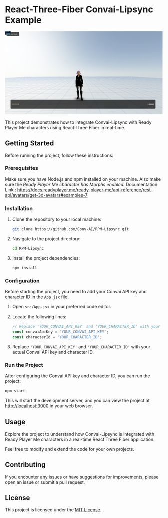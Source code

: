 # React-Three-Fiber Convai-Lipsync Example

![RPM Convai Lipsync](/public/RPM.png)

This project demonstrates how to integrate Convai-Lipsync with Ready Player Me characters using React Three Fiber in real-time.

## Getting Started

Before running the project, follow these instructions:

### Prerequisites

Make sure you have Node.js and npm installed on your machine. Also make sure the _Ready Player Me character has Morphs enabled._ Documentation Link : https://docs.readyplayer.me/ready-player-me/api-reference/rest-api/avatars/get-3d-avatars#examples-7

### Installation

1. Clone the repository to your local machine:

   ```bash
   git clone https://github.com/Conv-AI/RPM-Lipsync.git
   ```

2. Navigate to the project directory:

   ```bash
   cd RPM-Lipsync
   ```

3. Install the project dependencies:

   ```bash
   npm install
   ```

### Configuration

Before starting the project, you need to add your Convai API key and character ID in the `App.jsx` file.

1. Open `src/App.jsx` in your preferred code editor.

2. Locate the following lines:

   ```jsx
   // Replace 'YOUR_CONVAI_API_KEY' and 'YOUR_CHARACTER_ID' with your Convai API key and character ID
   const convaiApiKey = 'YOUR_CONVAI_API_KEY';
   const characterId = 'YOUR_CHARACTER_ID';
   ```

3. Replace `'YOUR_CONVAI_API_KEY'` and `'YOUR_CHARACTER_ID'` with your actual Convai API key and character ID.

### Run the Project

After configuring the Convai API key and character ID, you can run the project:

```bash
npm start
```

This will start the development server, and you can view the project at [http://localhost:3000](http://localhost:3000) in your web browser.

## Usage

Explore the project to understand how Convai-Lipsync is integrated with Ready Player Me characters in a real-time React Three Fiber application.

Feel free to modify and extend the code for your own projects.

## Contributing

If you encounter any issues or have suggestions for improvements, please open an issue or submit a pull request.

## License

This project is licensed under the [MIT License](LICENSE).
